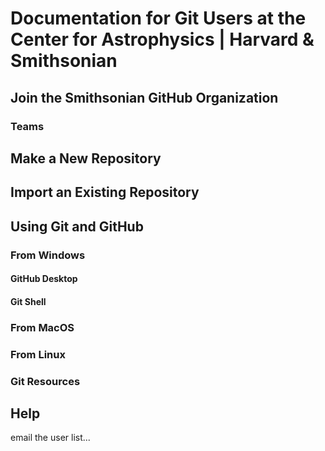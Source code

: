 # Documentation for Git Users at the Center for Astrophysics | Harvard & Smithsonian

## Join the Smithsonian GitHub Organization

### Teams

## Make a New Repository

## Import an Existing Repository

## Using Git and GitHub

### From Windows

#### GitHub Desktop

#### Git Shell

### From MacOS

### From Linux

### Git Resources

## Help
email the user list...
